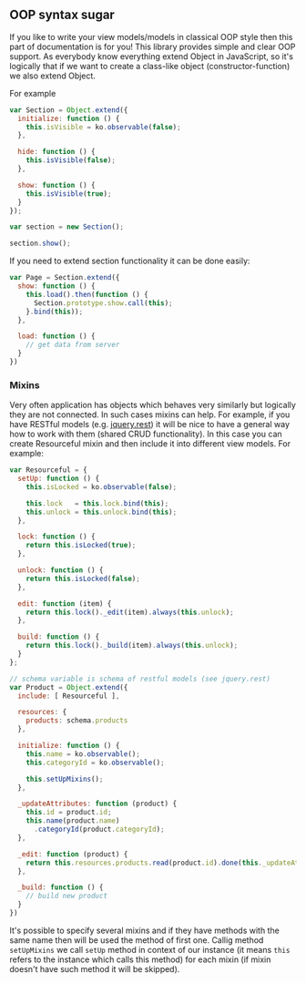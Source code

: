 ## OOP syntax sugar

If you like to write your view models/models in classical OOP style then this part of documentation is for you!
This library provides simple and clear OOP support.
As everybody know everything extend Object in JavaScript, so it's logically that if we want to create a class-like object (constructor-function) we also extend Object.

For example
```js
var Section = Object.extend({
  initialize: function () {
    this.isVisible = ko.observable(false);
  },

  hide: function () {
    this.isVisible(false);
  },

  show: function () {
    this.isVisible(true);
  }
});

var section = new Section();

section.show();
```

If you need to extend section functionality it can be done easily:
```js
var Page = Section.extend({
  show: function () {
    this.load().then(function () {
      Section.prototype.show.call(this);
    }.bind(this));
  },

  load: function () {
    // get data from server
  }
})
```

### Mixins

Very often application has objects which behaves very similarly but logically they are not connected.
In such cases mixins can help. For example, if you have RESTful models (e.g. [jquery.rest](https://github.com/jpillora/jquery.rest))
it will be nice to have a general way how to work with them (shared CRUD functionality).
In this case you can create Resourceful mixin and then include it into different view models.
For example:

```js
var Resourceful = {
  setUp: function () {
    this.isLocked = ko.observable(false);

    this.lock   = this.lock.bind(this);
    this.unlock = this.unlock.bind(this);
  },

  lock: function () {
    return this.isLocked(true);
  },

  unlock: function () {
    return this.isLocked(false);
  },

  edit: function (item) {
    return this.lock()._edit(item).always(this.unlock);
  },

  build: function () {
    return this.lock()._build(item).always(this.unlock);
  }
};

// schema variable is schema of restful models (see jquery.rest)
var Product = Object.extend({
  include: [ Resourceful ],

  resources: {
    products: schema.products
  },

  initialize: function () {
    this.name = ko.observable();
    this.categoryId = ko.observable();

    this.setUpMixins();
  },

  _updateAttributes: function (product) {
    this.id = product.id;
    this.name(product.name)
      .categoryId(product.categoryId);
  },

  _edit: function (product) {
    return this.resources.products.read(product.id).done(this._updateAttributes.bind(this))
  },

  _build: function () {
    // build new product
  }
})

```

It's possible to specify several mixins and if they have methods with the same name then will be used the method of first one.
Callig method `setUpMixins` we call `setUp` method in context of our instance (it means `this` refers to the instance which calls this method) for each mixin (if mixin doesn't have such method it will be skipped).